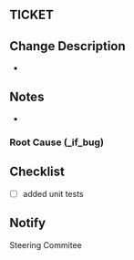## TICKET

## Change Description
*

## Notes
*

### Root Cause (_if_bug)

## Checklist

- [ ] added unit tests

## Notify

  Steering Commitee
